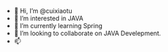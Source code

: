 - 👋 Hi, I’m @cuixiaotu
- 👀 I’m interested in JAVA
- 🌱 I’m currently learning Spring
- 💞️ I’m looking to collaborate on JAVA Develepment.
- 📫 

<!---
cuixiaotu/cuixiaotu is a ✨ special ✨ repository because its `README.md` (this file) appears on your GitHub profile.
You can click the Preview link to take a look at your changes.
--->
